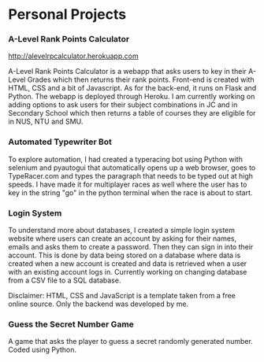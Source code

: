 # Personal Projects

### A-Level Rank Points Calculator
http://alevelrpcalculator.herokuapp.com

A-Level Rank Points Calculator is a webapp that asks users to key in their A-Level Grades which then returns their rank points. Front-end is created with HTML, CSS and a bit of Javascript. As for the back-end, it runs on Flask and Python. The webapp is deployed through Heroku. I am currently working on adding options to ask users for their subject combinations in JC and in Secondary School which then returns a table of courses they are eligible for in NUS, NTU and SMU.

### Automated Typewriter Bot
To explore automation, I had created a typeracing bot using Python with selenium and pyautogui that automatically opens up a web browser, goes to TypeRacer.com and types the paragraph that needs to be typed out at high speeds. I have made it for multiplayer races as well where the user has to key in the string "go" in the python terminal when the race is about to start.

### Login System
To understand more about databases, I created a simple login system website where users can create an account by asking for their names, emails and asks them to create a password. Then they can sign in into their account. This is done by data being stored on a database where data is created when a new account is created and data is retrieved when a user with an existing account logs in. Currently working on changing database from a CSV file to a SQL database.

Disclaimer: HTML, CSS and JavaScript is a template taken from a free online source. Only the backend was developed by me.

### Guess the Secret Number Game
A game that asks the player to guess a secret randomly generated number. Coded using Python.
